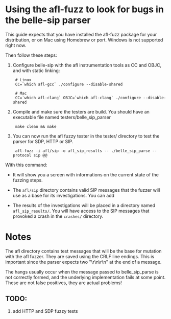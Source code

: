 # Using the afl-fuzz to look for bugs in the belle-sip parser

This guide expects that you have installed the afl-fuzz package for your distribution, or on Mac using Homebrew or port.
Windows is not supported right now.

Then follow these steps:

1. Configure belle-sip with the afl instrumentation tools as CC and OBJC, and with static linking:

        # Linux
        CC=`which afl-gcc` ./configure --disable-shared

        # Mac
        CC=`which afl-clang` OBJC=`which afl-clang` ./configure --disable-shared

2. Compile and make sure the testers are build. You should have an executable file named testers/belle_sip_parser

        make clean && make

3. You can now run the afl fuzzy tester in the tester/ directory to test the parser for SDP, HTTP or SIP.

        afl-fuzz -i afl/sip -o afl_sip_results -- ./belle_sip_parse --protocol sip @@

With this command:

- It will show you a screen with informations on the current state of the fuzzing steps.  

- The `afl/sip` directory contains valid SIP messages that the fuzzer will use as a base for its investigations. You can add 

- The results of the investigations will be placed in a directory named `afl_sip_results/`. You will have access to the SIP messages that provoked a crash in the `crashes/` directory.

# Notes

The afl directory contains test messages that will be the base for mutation with the afl fuzzer. They are saved using the CRLF line endings. This is important since the parser expects two "\r\n\r\n" at the end of a message.

The hangs usually occur when the message passed to belle_sip_parse is not correctly formed, and the underlying implementation fails at some point. These are not false positives, they are actual problems!

## TODO:

1. add HTTP and SDP fuzzy tests